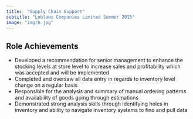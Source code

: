 ```yaml
---
title:  "Supply Chain Support"
subtitle: "Loblaws Companies Limited Summer 2015"
image: "img/b.jpg"
---
```



## Role Achievements
- Developed a recommendation for senior management to enhance the stocking levels at store level to increase sales and profitability which was accepted and will be implemented
- Completed and oversaw all data entry in regards to inventory level change on a regular basis
- Responsible for the analysis and summary of manual ordering patterns and availability of goods going through estimations
- Demonstrated strong analysis skills through identifying holes in inventory and ability to navigate inventory systems to find and pull data

